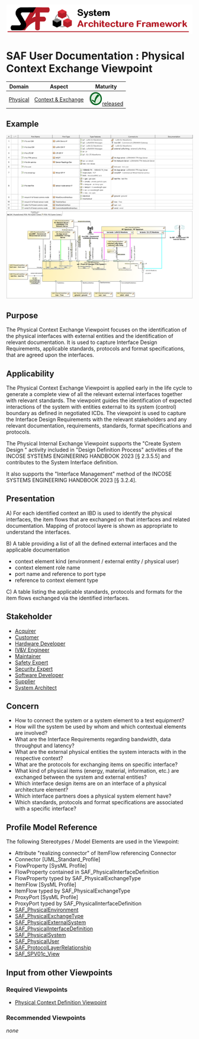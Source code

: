 ![System Architecture Framework](../diagrams/Banner_SAF.png)
# SAF User Documentation : Physical Context Exchange Viewpoint
|**Domain**|**Aspect**|**Maturity**|
| --- | --- | --- |
|[Physical](../domains.md#Domain-Physical)|[Context & Exchange](../aspects.md#Aspect-Context-&-Exchange)|![Released](../diagrams/Symbol_confirmed.png )[released](../using-saf/maturity.md#released)|
## Example
![Physical-Context-Exchange-Viewpoint-primary-example.svg](../diagrams/vp-examples/Physical-Context-Exchange-Viewpoint-primary-example.svg)
![Physical-Context-Exchange-Viewpoint-primary-example-1.svg](../diagrams/vp-examples/Physical-Context-Exchange-Viewpoint-primary-example-1.svg)
## Purpose
The Physical Context Exchange Viewpoint focuses on the identification of the physical interfaces with external entities and the identification of relevant documentation. It is used to capture Interface Design Requirements, applicable standards, protocols and format specifications, that are agreed upon the interfaces.

## Applicability
The Physical Context Exchange Viewpoint is applied early in the life cycle to generate a complete view of all the relevant external interfaces together with relevant standards.
The viewpoint guides the identification of expected interactions of the system with entities external to its system (control) boundary as defined in negotiated ICDs.
The viewpoint is used to capture the Interface Design Requirements with the relevant stakeholders and any relevant documentation, requirements, standards, format specifications and protocols.

The Physical Internal Exchange Viewpoint supports the "Create System Design " activity included in "Design Definition Process" activities of the INCOSE SYSTEMS ENGINEERING HANDBOOK 2023 [§ 2.3.5.5] and contributes to the System Interface definition.

It also supports the "Interface Management" method of the INCOSE SYSTEMS ENGINEERING HANDBOOK 2023 [§ 3.2.4].
## Presentation
A) For each identified context an IBD is used to identify the physical interfaces, the item flows that are exchanged on that interfaces and related documentation.
Mapping of protocol layere is shown as appropriate to understand the interfaces.


B) A table providing a list of all the defined external interfaces and the applicable documentation
* context element kind (environment / external entity / physical user)
* context element role name
* port name and reference to port type
* reference to context element type


C) A table listing the applicable standards, protocols and formats for the item flows exchanged via the identified interfaces.

<undefined>

## Stakeholder
* [Acquirer](../stakeholders.md#Acquirer)
* [Customer](../stakeholders.md#Customer)
* [Hardware Developer](../stakeholders.md#Hardware-Developer)
* [IV&V Engineer](../stakeholders.md#IV&V-Engineer)
* [Maintainer](../stakeholders.md#Maintainer)
* [Safety Expert](../stakeholders.md#Safety-Expert)
* [Security Expert](../stakeholders.md#Security-Expert)
* [Software Developer](../stakeholders.md#Software-Developer)
* [Supplier](../stakeholders.md#Supplier)
* [System Architect](../stakeholders.md#System-Architect)
## Concern
* How to connect the system or a system element to a test equipment?
* How will the system be used by whom and which contextual elements are involved?
* What are the Interface Requirements regarding bandwidth, data throughput and latency?
* What are the external physical entities the system interacts with in the respective context?
* What are the protocols for exchanging items on specific interface?
* What kind of physical items (energy, material, information, etc.) are exchanged between the system and external entities?
* Which interface design items are on an interface of a physical architecture element?
* Which interface partners does a physical system element have?
* Which standards, protocols and format specifications are associated with a specific interface?
## Profile Model Reference
The following Stereotypes / Model Elements are used in the Viewpoint:
* Attribute "realizing connector" of ItemFlow referencing Connector
* Connector [UML_Standard_Profile]
* FlowProperty [SysML Profile]
* FlowProperty contained in SAF_PhysicalInterfaceDefinition
* FlowProperty typed by SAF_PhysicalExchangeType
* ItemFlow [SysML Profile]
* ItemFlow typed by SAF_PhysicalExchangeType
* ProxyPort [SysML Profile]
* ProxyPort typed by SAF_PhysicalInterfaceDefinition
* [SAF_PhysicalEnvironment](../stereotypes.md#SAF_PhysicalEnvironment)
* [SAF_PhysicalExchangeType](../stereotypes.md#SAF_PhysicalExchangeType)
* [SAF_PhysicalExternalSystem](../stereotypes.md#SAF_PhysicalExternalSystem)
* [SAF_PhysicalInterfaceDefinition](../stereotypes.md#SAF_PhysicalInterfaceDefinition)
* [SAF_PhysicalSystem](../stereotypes.md#SAF_PhysicalSystem)
* [SAF_PhysicalUser](../stereotypes.md#SAF_PhysicalUser)
* [SAF_ProtocolLayerRelationship](../stereotypes.md#SAF_ProtocolLayerRelationship)
* [SAF_SPV01c_View](../stereotypes.md#SAF_SPV01c_View)
## Input from other Viewpoints
### Required Viewpoints
* [Physical Context Definition Viewpoint](Physical-Context-Definition-Viewpoint.md)
### Recommended Viewpoints
*none*
